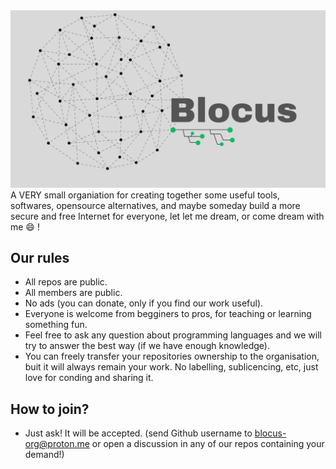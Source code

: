 <div align='center'>
  <img src='profile/Blocus_readme.png'>
</div

  A VERY small organiation for creating together some useful tools, softwares, opensource alternatives, and maybe someday build a more secure and free Internet for everyone, let let me dream, or come dream with me 😄 !


## Our rules
- All repos are public.
- All members are public.
- No ads (you can donate, only if you find our work useful).
- Everyone is welcome from begginers to pros, for teaching or learning something fun.
- Feel free to ask any question about programming languages and we will try to answer the best way (if we have enough knowledge).
- You can freely transfer your repositories ownership to the organisation, buit it will always remain your work. No labelling, sublicencing, etc, just love for conding and sharing it.

## How to join?
- Just ask! It will be accepted. (send Github username to blocus-org@proton.me or open a discussion in any of our repos containing your demand!)

